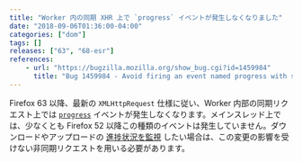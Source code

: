 ```yaml
---
title: "Worker 内の同期 XHR 上で `progress` イベントが発生しなくなりました"
date: "2018-09-06T01:36:00-04:00"
categories: ["dom"]
tags: []
releases: ["63", "68-esr"]
references:
    - url: "https://bugzilla.mozilla.org/show_bug.cgi?id=1459984"
      title: "Bug 1459984 - Avoid firing an event named progress with synchronous XMLHttpRequest"
---
```

Firefox 63 以降、最新の `XMLHttpRequest` 仕様に従い、Worker 内部の同期リクエスト上では [`progress`](https://developer.mozilla.org/docs/Web/Events/progress) イベントが発生しなくなります。メインスレッド上では、少なくとも Firefox 52 以降この種類のイベントは発生していません。ダウンロードやアップロードの [進捗状況を監視](https://developer.mozilla.org/docs/Web/API/XMLHttpRequest/Using_XMLHttpRequest#Monitoring_progress) したい場合は、この変更の影響を受けない非同期リクエストを用いる必要があります。
